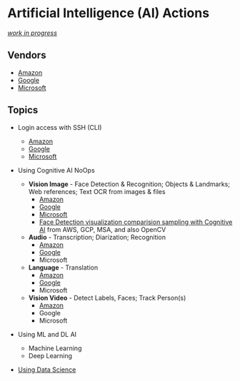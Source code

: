 # Artificial Intelligence (AI) Actions
<i>[work in progress](https://realbjornroden.github.io)</i>

## Vendors

* [Amazon](https://aws.amazon.com/machine-learning/)
* [Google](https://cloud.google.com/products/ai/)
* [Microsoft](https://azure.microsoft.com/services/cognitive-services/)


## Topics

* Login access with SSH (CLI)
   * [Amazon](https://gist.github.com/realBjornRoden/36ee9bc937ec5bc03afba6f8b4275aa0#file-cloudactions-aws-login-md)
   * [Google](https://gist.github.com/realBjornRoden/3f2d63e0654163fbca659830ce9071c2#file-cloudactions-gcp-login-md)
   * [Microsoft](https://gist.github.com/realBjornRoden/ca3ee0204e6506d6d8e0f6f7b2658e8a#file-cloudactions-azure-login-md)

* Using Cognitive AI NoOps
   * <strong>Vision Image</strong> - Face Detection & Recognition; Objects & Landmarks; Web references; Text OCR from images & files
      * [Amazon](https://gist.github.com/realBjornRoden/3e4974baaf4848928e6d8224adb49bb1#cognitive-actions-vision-image-aws-md)
      * [Google](https://gist.github.com/realBjornRoden/c46242be467066966c0da4c6166b6efa#cognitive-actions-vision-image-gcp-md)
      * [Microsoft](https://gist.github.com/realBjornRoden/a4c4f8c99851b9dfb23e70d6fe37d348#cognitive-actions-vision-image-azure-md)
      * [Face Detection visualization comparision sampling with Cognitive AI](https://github.com/realBjornRoden/cognition/blob/master/amp/) from AWS, GCP, MSA, and also OpenCV
   * <strong>Audio</strong> - Transcription; Diarization; Recognition
      * [Amazon](https://gist.github.com/realBjornRoden/55e1b14a4fd6ecdfc64dbe7e8b95b15e#cognitive-actions-audio-aws-md)
      * [Google](https://gist.github.com/realBjornRoden/3a2975556b4f3abb606577d87fee4234#cognitive-actions-audio-gcp-md)
      * Microsoft
   * <strong>Language</strong> - Translation
      * [Amazon](https://gist.github.com/realBjornRoden/0afcfe61247efed998e937af4beb2537#cognitive-actions-language-aws-md)
      * [Google](https://gist.github.com/realBjornRoden/8a4339299ff2812fd5769eab66fcea8e#cognitive-actions-language-gcp-md)
      * Microsoft
   * <strong>Vision Video</strong> - Detect Labels, Faces; Track Person(s)
      * [Amazon](https://gist.github.com/realBjornRoden/76af9b9dd1dfd80339ee5f6f8ac0dc3b#cognitive-actions-vision-video-aws-md)
      * Google
      * Microsoft

* Using ML and DL AI
   * Machine Learning
   * Deep Learning

* [Using Data Science](https://roden-data.github.io)
